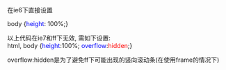 <!--
author: admin
date: 2009-03-06
title: 设置body高度为浏览器页面高度
tags: 
category: HTML/CSS/JS
status: publish
summary: 在ie6下直接设置body&nbsp;{height:&nbsp;100%;}&nbsp;&nbsp;&nbsp;以上代码在ie7和ff下无效, 需如下设置:html,&nbsp;body&nbsp;{height:100%;&nbsp;overflow:hidden;}&nbs
-->

<p>在ie6下直接设置</p>
<p><span><span>body&nbsp;{</span><span class="keyword"><font color="#0000ff">height</font></span><span>:&nbsp;100%;}&nbsp;&nbsp;&nbsp;</span></span></p>
<p><span><span>以上代码在ie7和ff下无效, 需如下设置:<br />
<span><span>html,&nbsp;body&nbsp;{</span><span class="keyword"><font color="#0000ff">height</font></span><span>:100%;&nbsp;</span><span class="keyword"><font color="#0000ff">overflow</font></span><span>:</span><span class="string"><font color="#ff0000">hidden</font></span><span>;}&nbsp;&nbsp;</span></span></span></span></p>
<p><span><span><span><span>overflow:hidden是为了避免ff下可能出现的竖向滚动条(在使用frame的情况下)</span></span></span></span></p>